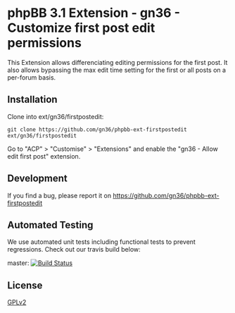 # phpBB 3.1 Extension - gn36 - Customize first post edit permissions

This Extension allows differenciating editing permissions for the first post. It also allows bypassing the max edit time setting for the first or all posts on a per-forum basis.

## Installation

Clone into ext/gn36/firstpostedit:

    git clone https://github.com/gn36/phpbb-ext-firstpostedit ext/gn36/firstpostedit

Go to "ACP" > "Customise" > "Extensions" and enable the "gn36 - Allow edit first post" extension.

## Development

If you find a bug, please report it on https://github.com/gn36/phpbb-ext-firstpostedit

## Automated Testing

We use automated unit tests including functional tests to prevent regressions. Check out our travis build below:

master: [![Build Status](https://travis-ci.org/gn36/phpbb-ext-firstpostedit.png?branch=master)](http://travis-ci.org/gn36/phpbb-ext-firstpostedit)

## License

[GPLv2](license.txt)

